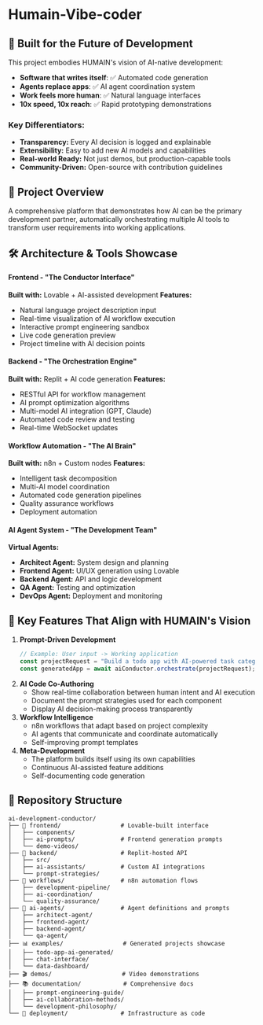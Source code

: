 # Humain-Vibe-coder

## 🤖 Built for the Future of Development

This project embodies HUMAIN's vision of AI-native development:
- **Software that writes itself**: ✅ Automated code generation
- **Agents replace apps**: ✅ AI agent coordination system
- **Work feels more human**: ✅ Natural language interfaces
- **10x speed, 10x reach**: ✅ Rapid prototyping demonstrations

### Key Differentiators:
- **Transparency:** Every AI decision is logged and explainable
- **Extensibility:** Easy to add new AI models and capabilities
- **Real-world Ready:** Not just demos, but production-capable tools
- **Community-Driven:** Open-source with contribution guidelines

## 🎪 Project Overview
A comprehensive platform that demonstrates how AI can be the primary development partner, automatically orchestrating multiple AI tools to transform user requirements into working applications.

## 🛠️ Architecture & Tools Showcase
#### Frontend - "The Conductor Interface"

**Built with:** Lovable + AI-assisted development
**Features:**
- Natural language project description input
- Real-time visualization of AI workflow execution
- Interactive prompt engineering sandbox
- Live code generation preview
- Project timeline with AI decision points

#### Backend - "The Orchestration Engine"

**Built with:** Replit + AI code generation
**Features:**
- RESTful API for workflow management
- AI prompt optimization algorithms
- Multi-model AI integration (GPT, Claude)
- Automated code review and testing
- Real-time WebSocket updates

#### Workflow Automation - "The AI Brain"

**Built with:** n8n + Custom nodes
**Features:**
- Intelligent task decomposition
- Multi-AI model coordination
- Automated code generation pipelines
- Quality assurance workflows
- Deployment automation

#### AI Agent System - "The Development Team"

**Virtual Agents:**
- **Architect Agent:** System design and planning
- **Frontend Agent:** UI/UX generation using Lovable
- **Backend Agent:** API and logic development
- **QA Agent:** Testing and optimization
- **DevOps Agent:** Deployment and monitoring

## 🎯 Key Features That Align with HUMAIN's Vision
1.  **Prompt-Driven Development**
    ```javascript
    // Example: User input -> Working application
    const projectRequest = "Build a todo app with AI-powered task categorization";
    const generatedApp = await aiConductor.orchestrate(projectRequest);
    ```
2.  **AI Code Co-Authoring**
    - Show real-time collaboration between human intent and AI execution
    - Document the prompt strategies used for each component
    - Display AI decision-making process transparently
3.  **Workflow Intelligence**
    - n8n workflows that adapt based on project complexity
    - AI agents that communicate and coordinate automatically
    - Self-improving prompt templates
4.  **Meta-Development**
    - The platform builds itself using its own capabilities
    - Continuous AI-assisted feature additions
    - Self-documenting code generation

## 📁 Repository Structure
```
ai-development-conductor/
├── 🎨 frontend/                 # Lovable-built interface
│   ├── components/
│   ├── ai-prompts/             # Frontend generation prompts
│   └── demo-videos/
├── 🔧 backend/                  # Replit-hosted API
│   ├── src/
│   ├── ai-assistants/          # Custom AI integrations
│   └── prompt-strategies/
├── 🤖 workflows/                # n8n automation flows
│   ├── development-pipeline/
│   ├── ai-coordination/
│   └── quality-assurance/
├── 🧠 ai-agents/                # Agent definitions and prompts
│   ├── architect-agent/
│   ├── frontend-agent/
│   ├── backend-agent/
│   └── qa-agent/
├── 📊 examples/                 # Generated projects showcase
│   ├── todo-app-ai-generated/
│   ├── chat-interface/
│   └── data-dashboard/
├── 🎬 demos/                    # Video demonstrations
├── 📚 documentation/            # Comprehensive docs
│   ├── prompt-engineering-guide/
│   ├── ai-collaboration-methods/
│   └── development-philosophy/
└── 🚀 deployment/               # Infrastructure as code
```